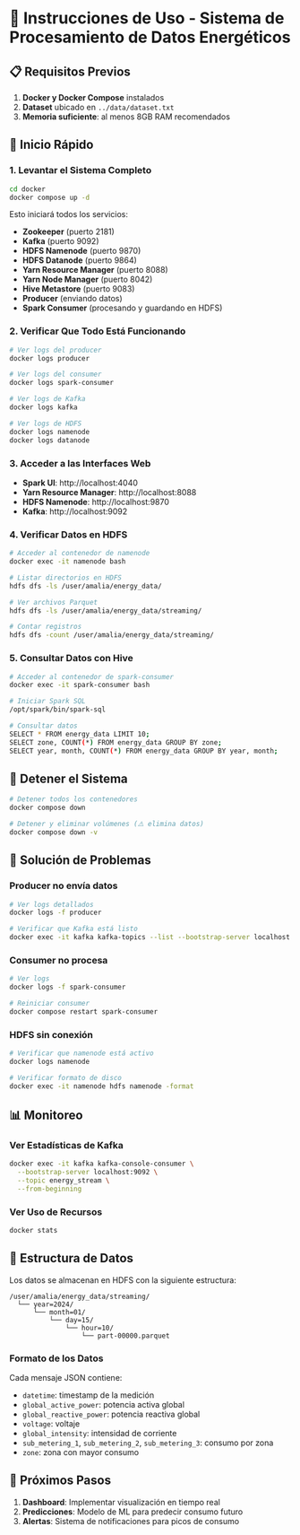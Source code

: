 # 🚀 Instrucciones de Uso - Sistema de Procesamiento de Datos Energéticos

## 📋 Requisitos Previos

1. **Docker y Docker Compose** instalados
2. **Dataset** ubicado en `../data/dataset.txt`
3. **Memoria suficiente**: al menos 8GB RAM recomendados

## 🏃 Inicio Rápido

### 1. Levantar el Sistema Completo

```bash
cd docker
docker compose up -d
```

Esto iniciará todos los servicios:
- **Zookeeper** (puerto 2181)
- **Kafka** (puerto 9092)
- **HDFS Namenode** (puerto 9870)
- **HDFS Datanode** (puerto 9864)
- **Yarn Resource Manager** (puerto 8088)
- **Yarn Node Manager** (puerto 8042)
- **Hive Metastore** (puerto 9083)
- **Producer** (enviando datos)
- **Spark Consumer** (procesando y guardando en HDFS)

### 2. Verificar Que Todo Está Funcionando

```bash
# Ver logs del producer
docker logs producer

# Ver logs del consumer
docker logs spark-consumer

# Ver logs de Kafka
docker logs kafka

# Ver logs de HDFS
docker logs namenode
docker logs datanode
```

### 3. Acceder a las Interfaces Web

- **Spark UI**: http://localhost:4040
- **Yarn Resource Manager**: http://localhost:8088
- **HDFS Namenode**: http://localhost:9870
- **Kafka**: http://localhost:9092

### 4. Verificar Datos en HDFS

```bash
# Acceder al contenedor de namenode
docker exec -it namenode bash

# Listar directorios en HDFS
hdfs dfs -ls /user/amalia/energy_data/

# Ver archivos Parquet
hdfs dfs -ls /user/amalia/energy_data/streaming/

# Contar registros
hdfs dfs -count /user/amalia/energy_data/streaming/
```

### 5. Consultar Datos con Hive

```bash
# Acceder al contenedor de spark-consumer
docker exec -it spark-consumer bash

# Iniciar Spark SQL
/opt/spark/bin/spark-sql

# Consultar datos
SELECT * FROM energy_data LIMIT 10;
SELECT zone, COUNT(*) FROM energy_data GROUP BY zone;
SELECT year, month, COUNT(*) FROM energy_data GROUP BY year, month;
```

## 🛑 Detener el Sistema

```bash
# Detener todos los contenedores
docker compose down

# Detener y eliminar volúmenes (⚠️ elimina datos)
docker compose down -v
```

## 🔧 Solución de Problemas

### Producer no envía datos

```bash
# Ver logs detallados
docker logs -f producer

# Verificar que Kafka está listo
docker exec -it kafka kafka-topics --list --bootstrap-server localhost:9092
```

### Consumer no procesa

```bash
# Ver logs
docker logs -f spark-consumer

# Reiniciar consumer
docker compose restart spark-consumer
```

### HDFS sin conexión

```bash
# Verificar que namenode está activo
docker logs namenode

# Verificar formato de disco
docker exec -it namenode hdfs namenode -format
```

## 📊 Monitoreo

### Ver Estadísticas de Kafka

```bash
docker exec -it kafka kafka-console-consumer \
  --bootstrap-server localhost:9092 \
  --topic energy_stream \
  --from-beginning
```

### Ver Uso de Recursos

```bash
docker stats
```

## 📝 Estructura de Datos

Los datos se almacenan en HDFS con la siguiente estructura:

```
/user/amalia/energy_data/streaming/
  └── year=2024/
      └── month=01/
          └── day=15/
              └── hour=10/
                  └── part-00000.parquet
```

### Formato de los Datos

Cada mensaje JSON contiene:
- `datetime`: timestamp de la medición
- `global_active_power`: potencia activa global
- `global_reactive_power`: potencia reactiva global
- `voltage`: voltaje
- `global_intensity`: intensidad de corriente
- `sub_metering_1`, `sub_metering_2`, `sub_metering_3`: consumo por zona
- `zone`: zona con mayor consumo

## 🎯 Próximos Pasos

1. **Dashboard**: Implementar visualización en tiempo real
2. **Predicciones**: Modelo de ML para predecir consumo futuro
3. **Alertas**: Sistema de notificaciones para picos de consumo

